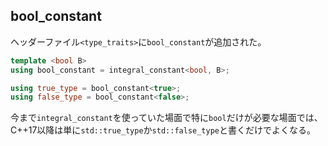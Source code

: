 ## bool_constant

ヘッダーファイル`<type_traits>`に`bool_constant`が追加された。

~~~c++
template <bool B>
using bool_constant = integral_constant<bool, B>;

using true_type = bool_constant<true>;
using false_type = bool_constant<false>;
~~~

今まで`integral_constant`を使っていた場面で特に`bool`だけが必要な場面では、C++17以降は単に`std::true_type`か`std::false_type`と書くだけでよくなる。
